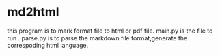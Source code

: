 # md2html
this program is to mark format file to html or pdf file.
main.py is the file to run .
parse.py is to parse the markdown file format,generate the correspoding html language.
